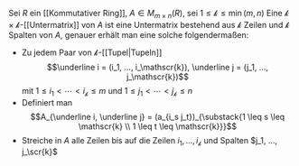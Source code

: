 Sei $R$ ein [[Kommutativer Ring]], $A \in M_{m \times n}(R)$, sei $1 \leq \mathscr{k} \leq \min(m,n)$
Eine $\mathscr{k} \times \mathscr{k}$-[[Untermatrix]] von $A$ ist eine Untermatrix bestehend aus $\mathscr{k}$ Zeilen und $\mathscr{k}$ Spalten von $A$, genauer erhält man eine solche folgendermaßen: 
- Zu jedem Paar von $\mathscr{k}$-[[Tupel|Tupeln]] 
$$\underline i = (i_1, ..., i_\mathscr{k}), \underline j = (j_1, ..., j_\mathscr{k})$$mit $1 \leq i_1 < \cdots < i_\mathscr{k} \leq m$ und $1 \leq j_1 < \cdots < j_\mathscr{k} \leq n$
- Definiert man $$A_{\underline i, \underline j} = (a_{i_s j_t})_{\substack{1 \leq s \leq \mathscr{k} \\ 1 \leq t \leq \mathscr{k}}}$$
- Streiche in $A$ alle Zeilen bis auf die Zeilen $i_1, ..., i_\mathscr{k}$ und Spalten $j_1, ..., j_\scr{k}$ 